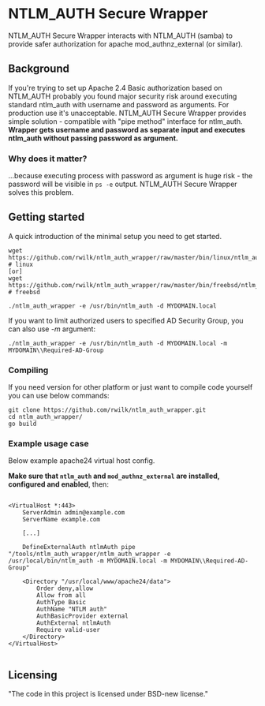 
# NTLM_AUTH Secure Wrapper

NTLM_AUTH Secure Wrapper interacts with NTLM_AUTH (samba) to provide safer authorization for apache mod_authnz_external (or similar).

## Background

If you're trying to set up Apache 2.4 Basic authorization based on NTLM_AUTH probably you found major security risk 
around executing standard ntlm_auth with username and password as arguments. For production use it's unacceptable.
NTLM_AUTH Secure Wrapper provides simple solution - compatible with "pipe method" interface for ntlm_auth. **Wrapper gets
username and password as separate input and executes ntlm_auth without passing password as argument.**

### Why does it matter?

...because executing process with password as argument is huge risk - the password will be visible in `ps -e` output. 
NTLM_AUTH Secure Wrapper solves this problem.

## Getting started

A quick introduction of the minimal setup you need to get started.

```shell
wget https://github.com/rwilk/ntlm_auth_wrapper/raw/master/bin/linux/ntlm_auth_wrapper # linux
[or]
wget https://github.com/rwilk/ntlm_auth_wrapper/raw/master/bin/freebsd/ntlm_auth_wrapper # freebsd

./ntlm_auth_wrapper -e /usr/bin/ntlm_auth -d MYDOMAIN.local 
```

If you want to limit authorized users to specified AD Security Group, you can also use *-m* argument:

```shell
./ntlm_auth_wrapper -e /usr/bin/ntlm_auth -d MYDOMAIN.local -m MYDOMAIN\\Required-AD-Group
```

### Compiling

If you need version for other platform or just want to compile code yourself you can use below commands:

```shell
git clone https://github.com/rwilk/ntlm_auth_wrapper.git
cd ntlm_auth_wrapper/
go build
```

### Example usage case

Below example apache24 virtual host config.

**Make sure that `ntlm_auth` and `mod_authnz_external` are installed, configured and enabled**, then:

```apacheconf

<VirtualHost *:443>
    ServerAdmin admin@example.com
    ServerName example.com
    
    [...]

    DefineExternalAuth ntlmAuth pipe "/tools/ntlm_auth_wrapper/ntlm_auth_wrapper -e /usr/local/bin/ntlm_auth -m MYDOMAIN.local -m MYDOMAIN\\Required-AD-Group"

    <Directory "/usr/local/www/apache24/data">
        Order deny,allow
        Allow from all
        AuthType Basic
        AuthName "NTLM auth"
        AuthBasicProvider external
        AuthExternal ntlmAuth
        Require valid-user
    </Directory>
</VirtualHost>


```



## Licensing

"The code in this project is licensed under BSD-new license."